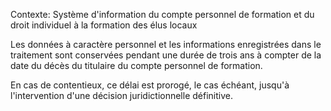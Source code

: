 Contexte: Système d'information du compte personnel de formation et du droit individuel à la formation des élus locaux

Les données à caractère personnel et les informations enregistrées dans le traitement sont conservées pendant une durée de trois ans à compter de la date du décès du titulaire du compte personnel de formation.

En cas de contentieux, ce délai est prorogé, le cas échéant, jusqu'à l'intervention d'une décision juridictionnelle définitive.